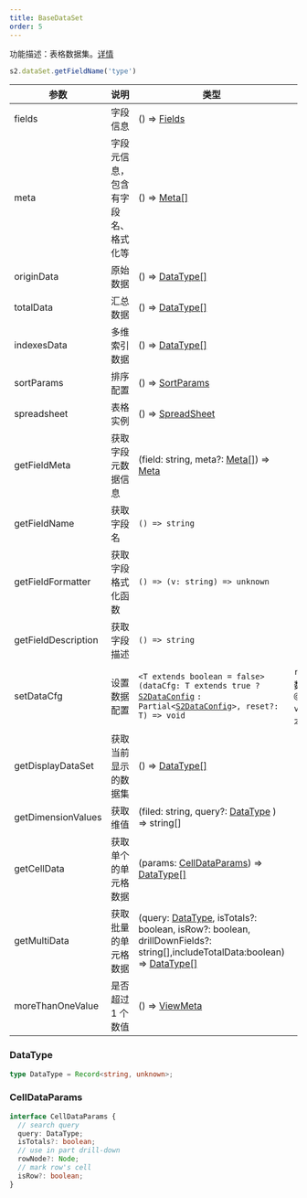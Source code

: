 ```yaml
---
title: BaseDataSet
order: 5
---
```


功能描述：表格数据集。[详情](https://github.com/antvis/S2/blob/master/packages/s2-core/src/data-set/pivot-data-set.ts)

```ts
s2.dataSet.getFieldName('type')
```

| 参数                | 说明                               | 类型                                                                                                                                                                                           | 版本                                        |
| ------------------- | ---------------------------------- |----------------------------------------------------------------------------------------------------------------------------------------------------------------------------------------------| ------------------------------------------- |
| fields              | 字段信息                           | () => [Fields](/docs/api/general/S2DataConfig#fields)                                                                                                                                        |                                             |
| meta                | 字段元信息，包含有字段名、格式化等 | () => [Meta[]](/docs/api/general/S2DataConfig#meta)                                                                                                                                          |                                             |
| originData          | 原始数据                           | () => [DataType[]](#datatype)                                                                                                                                                                |                                             |
| totalData           | 汇总数据                           | () => [DataType[]](#datatype)                                                                                                                                                                |                                             |
| indexesData         | 多维索引数据                       | () => [DataType[]](#datatype)                                                                                                                                                                |                                             |
| sortParams          | 排序配置                           | () => [SortParams](/docs/api/general/S2DataConfig#sortparams)                                                                                                                                |                                             |
| spreadsheet         | 表格实例                           | () => [SpreadSheet](/docs/api/basic-class/spreadsheet)                                                                                                                                       |                                             |
| getFieldMeta        | 获取字段元数据信息                 | (field: string, meta?: [Meta[]](/docs/api/general/S2DataConfig#meta)) => [Meta](/docs/api/general/S2DataConfig#meta)                                                                         |                                             |
| getFieldName        | 获取字段名                         | `() => string`                                                                                                                                                                               |                                             |
| getFieldFormatter   | 获取字段格式化函数                 | `() => (v: string) => unknown`                                                                                                                                                               |                                             |
| getFieldDescription | 获取字段描述                       | `() => string`                                                                                                                                                                               |                                             |
| setDataCfg          | 设置数据配置                       | `<T extends boolean = false>(dataCfg: T extends true ?` [`S2DataConfig`](/docs/api/general/S2DataConfig) `: Partial<`[`S2DataConfig`](/docs/api/general/S2DataConfig)`>, reset?: T) => void` | `reset` 参数需在 `@antv/s2-v1.34.0`版本使用 |
| getDisplayDataSet   | 获取当前显示的数据集               | () => [DataType[]](#datatype)                                                                                                                                                                |                                             |
| getDimensionValues  | 获取维值                           | (filed: string, query?: [DataType](#datatype) ) => string[]                                                                                                                                  |                                             |
| getCellData         | 获取单个的单元格数据               | (params: [CellDataParams](#celldataparams)) => [DataType[]](#datatype)                                                                                                                       |                                             |
| getMultiData        | 获取批量的单元格数据               | (query: [DataType](#datatype), isTotals?: boolean, isRow?: boolean, drillDownFields?: string[],includeTotalData:boolean) => [DataType[]](#datatype)                                          |                                             |
| moreThanOneValue    | 是否超过 1 个数值                  | () => [ViewMeta](#viewmeta)                                                                                                                                                                  |                                             |

### DataType

```ts
type DataType = Record<string, unknown>;
```

### CellDataParams

```ts
interface CellDataParams {
  // search query
  query: DataType;
  isTotals?: boolean;
  // use in part drill-down
  rowNode?: Node;
  // mark row's cell
  isRow?: boolean;
}
```
